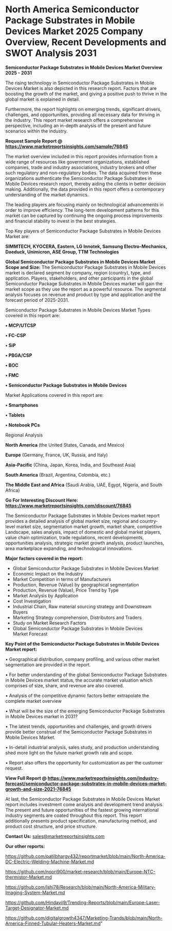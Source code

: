 # North America Semiconductor Package Substrates in Mobile Devices Market 2025 Company Overview, Recent Developments and SWOT Analysis 2031

<Strong> Semiconductor Package Substrates in Mobile Devices Market Overview 2025 - 2031</strong>

The rising technology in Semiconductor Package Substrates in Mobile Devices Market is also depicted in this research report. Factors that are boosting the growth of the market, and giving a positive push to thrive in the global market is explained in detail.

Furthermore, the report highlights on emerging trends, significant drivers, challenges, and opportunities, providing all necessary data for thriving in the industry. This report market research offers a comprehensive perspective, including an in-depth analysis of the present and future scenarios within the industry.

<strong>Request Sample Report @ <a href=https://www.marketreportsinsights.com/sample/76845>https://www.marketreportsinsights.com/sample/76845</a></strong>

The market overview included in this report provides information from a wide range of resources like government organizations, established companies, trade and industry associations, industry brokers and other such regulatory and non-regulatory bodies. The data acquired from these organizations authenticate the Semiconductor Package Substrates in Mobile Devices research report, thereby aiding the clients in better decision making. Additionally, the data provided in this report offers a contemporary understanding of the market dynamics.

The leading players are focusing mainly on technological advancements in order to improve efficiency. The long-term development patterns for this market can be captured by continuing the ongoing process improvements and financial stability to invest in the best strategies.

Top Key players of Semiconductor Package Substrates in Mobile Devices Market are:

<strong>SIMMTECH, KYOCERA, Eastern, LG Innotek, Samsung Electro-Mechanics, Daeduck, Unimicron, ASE Group, TTM Technologies</strong>

<strong><b>Global Semiconductor Package Substrates in Mobile Devices Market Scope and Size:</b></strong>
The Semiconductor Package Substrates in Mobile Devices market is declared segment by company, region (country), type, and application. Players, stakeholders, and other participants in the global Semiconductor Package Substrates in Mobile Devices market will gain the market scope as they use the report as a powerful resource. The segmental analysis focuses on revenue and product by type and application and the forecast period of 2025-2031.

Semiconductor Package Substrates in Mobile Devices Market Types covered in this report are:

<strong>• MCP/UTCSP

• FC-CSP

• SiP

• PBGA/CSP

• BOC

• FMC

• Semiconductor Package Substrates in Mobile Devices</strong>

Market Applications covered in this report are:

<strong>• Smartphones

• Tablets

• Notebook PCs</strong> 

Regional Analysis

<strong>North America</strong> (the United States, Canada, and Mexico)

<strong>Europe</strong> (Germany, France, UK, Russia, and Italy)

<strong>Asia-Pacific</strong> (China, Japan, Korea, India, and Southeast Asia)

<strong>South America</strong> (Brazil, Argentina, Colombia, etc.)

<strong>The Middle East and Africa</strong> (Saudi Arabia, UAE, Egypt, Nigeria, and South Africa)

<strong>Go For Interesting Discount Here: <a href=https://www.marketreportsinsights.com/discount/76845>https://www.marketreportsinsights.com/discount/76845</a></strong>

The Semiconductor Package Substrates in Mobile Devices market report provides a detailed analysis of global market size, regional and country-level market size, segmentation market growth, market share, competitive Landscape, sales analysis, impact of domestic and global market players, value chain optimization, trade regulations, recent developments, opportunities analysis, strategic market growth analysis, product launches, area marketplace expanding, and technological innovations.

<strong><b>Major factors covered in the report:</b></strong>
<ul>
  <li>Global Semiconductor Package Substrates in Mobile Devices Market </li>
  <li>Economic Impact on the Industry</li>
  <li>Market Competition in terms of Manufacturers</li>
  <li>Production, Revenue (Value) by geographical segmentation</li>
  <li>Production, Revenue (Value), Price Trend by Type</li>
  <li>Market Analysis by Application</li>
  <li>Cost Investigation</li>
  <li>Industrial Chain, Raw material sourcing strategy and Downstream Buyers</li>
  <li>Marketing Strategy comprehension, Distributors and Traders</li>
  <li>Study on Market Research Factors</li>
  <li>Global Semiconductor Package Substrates in Mobile Devices Market Forecast</li>
</ul>

<strong><b>Key Point of the Semiconductor Package Substrates in Mobile Devices Market report:</b></strong>

• Geographical distribution, company profiling, and various other market segmentation are provided in the report.

• For better understanding of the global Semiconductor Package Substrates in Mobile Devices market status, the accurate market valuation which comprises of size, share, and revenue are also covered.

• Analysis of the competitive dynamic factors better extrapolate the complete market overview

• What will be the size of the emerging Semiconductor Package Substrates in Mobile Devices market in 2031?

• The latest trends, opportunities and challenges, and growth drivers provide better construal of the Semiconductor Package Substrates in Mobile Devices Market.

• In-detail industrial analysis, sales study, and production understanding shed more light on the future market growth rate and scope.

• Report also offers the opportunity for customization as per the customer request.

<strong><b>View Full Report @ <a href=https://www.marketreportsinsights.com/industry-forecast/semiconductor-package-substrates-in-mobile-devices-market-growth-and-size-2021-76845>https://www.marketreportsinsights.com/industry-forecast/semiconductor-package-substrates-in-mobile-devices-market-growth-and-size-2021-76845</a></b></strong>


At last, the Semiconductor Package Substrates in Mobile Devices Market report includes investment come analysis and development trend analysis. The present and future opportunities of the fastest growing international industry segments are coated throughout this report. This report additionally presents product specification, manufacturing method, and product cost structure, and price structure.

<strong>Contact Us:</strong>
sales@marketreportsinsights.com

<strong>Our other reports:</strong>

<a href=https://github.com/patilbhargv432/reportmarket/blob/main/North-America-DC-Electric-Welding-Machine-Market.md>https://github.com/patilbhargv432/reportmarket/blob/main/North-America-DC-Electric-Welding-Machine-Market.md</a>

<a href=https://github.com/noori900/market-research/blob/main/Europe-NTC-thermistor-Market.md>https://github.com/noori900/market-research/blob/main/Europe-NTC-thermistor-Market.md</a>

<a href=https://github.com/Ishi78/Research/blob/main/North-America-Military-Imaging-System-Market.md>https://github.com/Ishi78/Research/blob/main/North-America-Military-Imaging-System-Market.md</a>

<a href=https://github.com/Hindavii9/Trending-Reports/blob/main/Europe-Laser-Target-Designator-Market.md>https://github.com/Hindavii9/Trending-Reports/blob/main/Europe-Laser-Target-Designator-Market.md</a>

<a href=https://github.com/digitalgrowth4347/Marketing-Trands/blob/main/North-America-Finned-Tubular-Heaters-Market.md>https://github.com/digitalgrowth4347/Marketing-Trands/blob/main/North-America-Finned-Tubular-Heaters-Market.md</a>"
